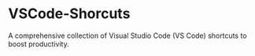 # VSCode-Shorcuts
A comprehensive collection of Visual Studio Code (VS Code) shortcuts to boost productivity.
